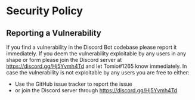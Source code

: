 # Security Policy

## Reporting a Vulnerability

If you find a vulnerability in the Discord Bot codebase please report it immediately.
If you deem the vulnerability exploitable by any users in any shape or form please join the Discord server at https://discord.gg/Hj5Yvmh4Td and let Tomio#1265 know immediately.
In case the vulnerability is not exploitable by any users you are free to either:

-   Use the GitHub issue tracker to report the issue
-   or join the Discord server through https://discord.gg/Hj5Yvmh4Td
